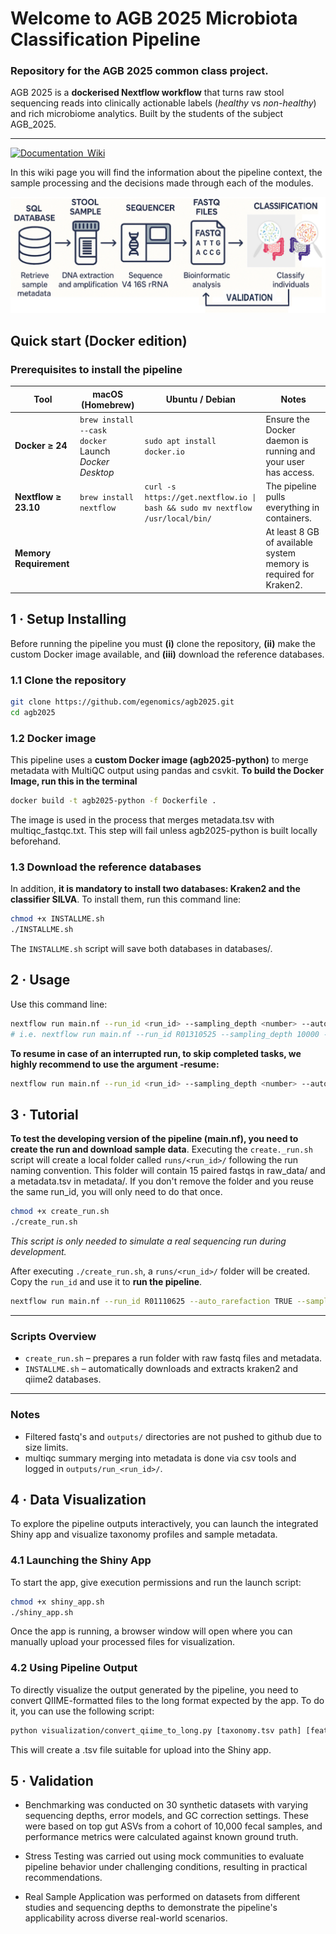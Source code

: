 # Welcome to **AGB 2025 Microbiota Classification Pipeline**

### Repository for the AGB 2025 common class project.
AGB 2025 is a **dockerised Nextflow workflow** that turns raw stool sequencing reads into clinically actionable labels (*healthy* vs *non-healthy*) and rich microbiome analytics. Built by the students of the subject AGB_2025. 

---

[![Documentation  Wiki](https://img.shields.io/static/v1?label=Documentation&message=Wiki&labelColor=black&color=blue&logo=github&logoColor=white)](https://github.com/egenomics/agb2025/wiki)

In this wiki page you will find the information about the pipeline context, the sample processing and the decisions made through each of the modules.

![IMG1.png](https://github.com/egenomics/agb2025/blob/main/img/IMG1.png)
## Quick start (Docker edition)

### Prerequisites to install the pipeline

| Tool                   | macOS (Homebrew)                                                            | Ubuntu / Debian                                                           | Notes                                                         |
|------------------------|-----------------------------------------------------------------------------|---------------------------------------------------------------------------|---------------------------------------------------------------|
| **Docker ≥ 24**        | `brew install --cask docker`<br/>Launch *Docker Desktop*                     | `sudo apt install docker.io`                                              | Ensure the Docker daemon is running and your user has access. |
| **Nextflow ≥ 23.10**   | `brew install nextflow`                                                     | `curl -s https://get.nextflow.io \| bash && sudo mv nextflow /usr/local/bin/` | The pipeline pulls everything in containers.                |
| **Memory Requirement** |                                                                             |                                                                           | At least 8 GB of available system memory is required for Kraken2. |

## 1 · Setup Installing

Before running the pipeline you must **(i)** clone the repository, **(ii)** make the custom Docker image available, and **(iii)** download the reference databases. 

### 1.1 Clone the repository
```bash
git clone https://github.com/egenomics/agb2025.git
cd agb2025 
```
### 1.2 Docker image
This pipeline uses a **custom Docker image (agb2025-python)** to merge metadata with MultiQC output using pandas and csvkit. **To build the Docker Image, run this in the terminal**

```bash
docker build -t agb2025-python -f Dockerfile .
```

The image is used in the process that merges metadata.tsv with multiqc_fastqc.txt. This step will fail unless agb2025-python is built locally beforehand.

### 1.3 Download the reference databases
In addition, **it is mandatory to install two databases: Kraken2 and the classifier SILVA**. To install them, run this command line:

```bash
chmod +x INSTALLME.sh
./INSTALLME.sh
```

The `INSTALLME.sh` script will save both databases in databases/.

## 2 · Usage

Use this command line:

```bash
nextflow run main.nf --run_id <run_id> --sampling_depth <number> --auto_rarefaction TRUE -profile docker
# i.e. nextflow run main.nf --run_id R01310525 --sampling_depth 10000 --auto_rarefaction TRUE -profile docker
```

**To resume in case of an interrupted run, to skip completed tasks, we highly recommend to use the argument -resume:**

```bash
nextflow run main.nf --run_id <run_id> --sampling_depth <number> --auto_rarefaction TRUE -profile docker -resume
```

## 3 · Tutorial

**To test the developing version of the pipeline (main.nf), you need to create the run and download sample data**. Executing the `create._run.sh` script will create a local folder called `runs/<run_id>/` following the run naming convention. This folder will contain 15 paired fastqs in raw_data/ and a metadata.tsv in metadata/. If you don't remove the folder and you reuse the same run_id, you will only need to do that once.

```bash
chmod +x create_run.sh
./create_run.sh
```

*This script is only needed to simulate a real sequencing run during development.*

After executing `./create_run.sh`, a `runs/<run_id>/` folder will be created. Copy the `run_id` and use it to **run the pipeline**.

```bash
nextflow run main.nf --run_id R01110625 --auto_rarefaction TRUE --sampling_depth 10000 -profile docker -resume
```


---

### Scripts Overview
- `create_run.sh` – prepares a run folder with raw fastq files and metadata.
- `INSTALLME.sh` – automatically downloads and extracts kraken2 and qiime2 databases.


---

### Notes

- Filtered fastq's and `outputs/` directories are not pushed to github due to size limits.
- multiqc summary merging into metadata is done via csv tools and logged in `outputs/run_<run_id>/`.

## 4 · Data Visualization

To explore the pipeline outputs interactively, you can launch the integrated Shiny app and visualize taxonomy profiles and sample metadata.

### 4.1 Launching the Shiny App

To start the app, give execution permissions and run the launch script:

```bash
chmod +x shiny_app.sh
./shiny_app.sh
```
Once the app is running, a browser window will open where you can manually upload your processed files for visualization.

### 4.2 Using Pipeline Output

To directly visualize the output generated by the pipeline, you need to convert QIIME-formatted files to the long format expected by the app. To do it, you can use the following script:

```bash
python visualization/convert_qiime_to_long.py [taxonomy.tsv path] [feature_table.tsv path] [output_file path]
```
This will create a .tsv file suitable for upload into the Shiny app.

## 5 · Validation

- Benchmarking was conducted on 30 synthetic datasets with varying sequencing depths, error models, and GC correction settings. These were based on top gut ASVs from a cohort of 10,000 fecal samples, and performance metrics were calculated against known ground truth.

- Stress Testing was carried out using mock communities to evaluate pipeline behavior under challenging conditions, resulting in practical recommendations.

- Real Sample Application was performed on datasets from different studies and sequencing depths to demonstrate the pipeline's applicability across diverse real-world scenarios.




